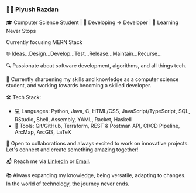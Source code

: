 ### 👨‍💻 Piyush Razdan

🎓 Computer Science Student | 🌟 Developing -> Developer | 🚀 Learning Never Stops

Currently focusing MERN Stack 

🌐 Ideas...Design...Develop...Test...Release...Maintain...Recurse...

🔍 Passionate about software development, algorithms, and all things tech.

🌱 Currently sharpening my skills and knowledge as a computer science student, and working towards becoming a skilled developer.

🛠️ Tech Stack:
- 💻 Languages: Python, Java, C, HTML/CSS, JavaScript/TypeScript, SQL, RStudio, Shell, Assembly, YAML, Racket, Haskell
- 🔧 Tools: Git/GitHub, Terraform, REST & Postman API, CI/CD Pipeline, ArcMap, ArcGIS, LaTeX

🌟 Open to collaborations and always excited to work on innovative projects. Let's connect and create something amazing together!

📬 Reach me via [LinkedIn](https://www.linkedin.com/in/piyushrazdan/) or [Email](piyush.razdan@gmail.com).

📚 Always expanding my knowledge, being versatile, adapting to changes. In the world of technology, the journey never ends.

